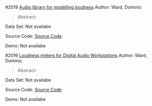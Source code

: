 #2019 [Audio library for modelling loudness](https://github.com/deeuu/loudness)
Author: Ward, Dominic
>Abstract: 

Data Set: Not availabe

Source Code: [Source Code](https://github.com/deeuu/loudness)

Demo: Not availabe

#2016 [Loudness meters for Digital Audio Workstations](https://github.com/deeuu/LoudnessMeters)
Author: Ward, Dominic
>Abstract: 

Data Set: Not availabe

Source Code: [Source Code](https://github.com/deeuu/LoudnessMeters)

Demo: Not availabe

